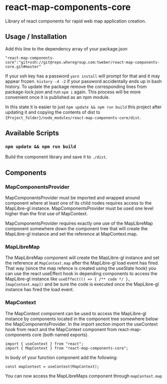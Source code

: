 # react-map-components-core

Library of react components for rapid web map application creation.

## Usage / Installation

Add this line to the dependency array of your package.json

```"react-map-components-core":"git+ssh://git@repo.wheregroup.com:tweber/react-map-components-core.git#master"```

If your ssh key has a password ```yarn install``` will prompt for that and it may appear frozen. ```history -d -2``` if your password accidentally ends up in bash history.
To update the package remove the corresponding lines from package-lock.json and run ```npm i``` again. This process will be more convenient once it is published as an npm module.

In this state it is easier to just ```ǹpm update && npm run build``` this project after updating it and copying the contents of dist to ```{Project_folder}/node_modules/react-map-components-core/dist```.


## Available Scripts

### `npm update && npm run build`

Build the component library and save it to ```./dist```.

## Components

### MapComponentsProvider

MapComponentsProvider must be imported and wrapped around component where at least one of its child nodes requires access to the MapLibre-gl instance.
MapComponentsProvider must be used one level higher than the first use of MapContext.

MapComponentsProvider requires exactly one use of the MapLibreMap component somewhere down the component tree that will create the MapLibre-gl instance and set the reference at MapContext.map.

### MapLibreMap

The MapLibreMap component will create the MapLibre-gl instance and set the reference at ```MapContext.map``` after the MapLibre-gl load event has fired. That way (since the map refence is created using the useState hook) you can use the react useEffect hook in depending components to access the MapLibre-gl instance like ```useEffect(() => { /** code */ }, [mapContext.map])``` and be sure the code is executed once the MapLibre-gl instance has fired the load event.


### MapContext

The MapContext component can be used to access the MapLibre-gl instance by components located in the component tree somewhere below the MapComponentsProvider.
In the import section import the useContext hook from react and the MapContext component from react-map-components core (both named exports).

```
import { useContext } from "react";
import { MapContext } from "react-map-components-core";
```
In body of your function component add the following:
```
const mapContext = useContext(MapContext);
```
You can now access the MapLibreMaps component through ```mapContext.map```
